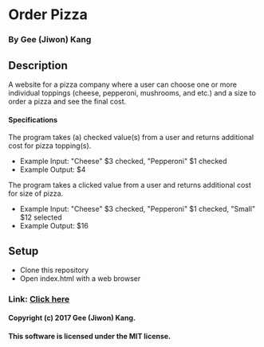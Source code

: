 # Order Pizza

### By Gee (Jiwon) Kang

## Description

A website for a pizza company where a user can choose one or more individual toppings (cheese, pepperoni, mushrooms, and etc.) and a size to order a pizza and see the final cost.

#### Specifications

The program takes (a) checked value(s) from a user and returns additional cost for pizza topping(s).
* Example Input: "Cheese" $3 checked, "Pepperoni" $1 checked
* Example Output: $4

The program takes a clicked value from a user and returns additional cost for size of pizza.
* Example Input: "Cheese" $3 checked, "Pepperoni" $1 checked, "Small" $12 selected
* Example Output: $16


## Setup

* Clone this repository
* Open index.html with a web browser

### Link: [Click here](https://jiwonk42.github.io/order-pizza/)

#### Copyright (c) 2017 Gee (Jiwon) Kang.
#### This software is licensed under the MIT license.
